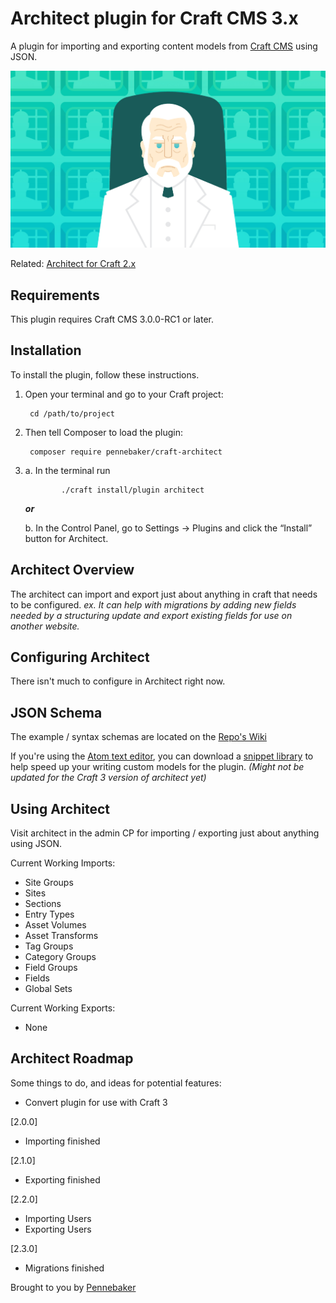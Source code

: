 # Architect plugin for Craft CMS 3.x

A plugin for importing and exporting content models from [Craft CMS](http://craftcms.com/) using JSON.

![Screenshot](resources/img/the-architect.png)

Related: [Architect for Craft 2.x](https://github.com/Pennebaker/craftcms-thearchitect)

## Requirements

This plugin requires Craft CMS 3.0.0-RC1 or later.

## Installation

To install the plugin, follow these instructions.

1. Open your terminal and go to your Craft project:

        cd /path/to/project

2. Then tell Composer to load the plugin:

        composer require pennebaker/craft-architect

3.
    a. In the terminal run
       
               ./craft install/plugin architect

    ***or***
    
    b. In the Control Panel, go to Settings → Plugins and click the “Install” button for Architect.

## Architect Overview

The architect can import and export just about anything in craft that needs to be configured.
*ex. It can help with migrations by adding new fields needed by a structuring update and export existing fields for use on another website.*

## Configuring Architect

There isn't much to configure in Architect right now.

## JSON Schema
The example / syntax schemas are located on the [Repo's Wiki](https://github.com/Pennebaker/craft-architect/wiki)

If you're using the [Atom text editor](https://atom.io/), you can download a [snippet library](https://github.com/Emkaytoo/craft-json-snippets) to help speed up your writing custom models for the plugin. *(Might not be updated for the Craft 3 version of architect yet)*

## Using Architect

Visit architect in the admin CP for importing / exporting just about anything using JSON.

Current Working Imports:
- Site Groups
- Sites
- Sections
- Entry Types
- Asset Volumes
- Asset Transforms
- Tag Groups
- Category Groups
- Field Groups
- Fields
- Global Sets


Current Working Exports:
- None

## Architect Roadmap

Some things to do, and ideas for potential features:

* Convert plugin for use with Craft 3

[2.0.0]
- Importing finished

[2.1.0]
- Exporting finished

[2.2.0]
- Importing Users
- Exporting Users

[2.3.0]
- Migrations finished

Brought to you by [Pennebaker](https://pennebaker.com)
